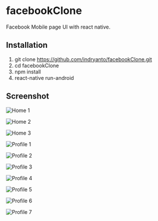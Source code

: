 # facebookClone
Facebook Mobile page UI with react native.

## Installation
1. git clone https://github.com/indryanto/facebookClone.git
2. cd facebookClone
3. npm install
4. react-native run-android

## Screenshot
![Home 1](screenshots/home1.jpg)

![Home 2](screenshots/home2.jpg)

![Home 3](screenshots/home3.jpg)

![Profile 1](screenshots/profile1.jpg)

![Profile 2](screenshots/profile2.jpg)

![Profile 3](screenshots/profile3.jpg)

![Profile 4](screenshots/profile4.jpg)

![Profile 5](screenshots/profile5.jpg)

![Profile 6](screenshots/profile6.jpg)

![Profile 7](screenshots/profile7.jpg)